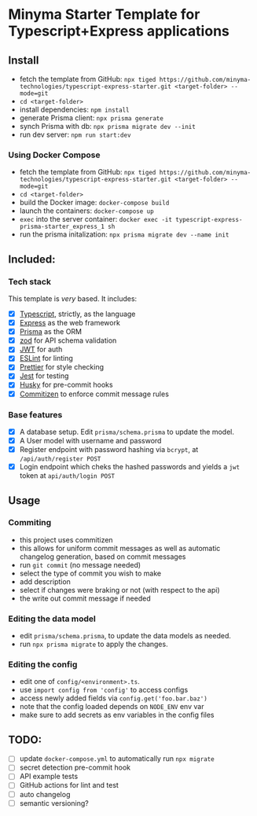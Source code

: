 # Minyma Starter Template for Typescript+Express applications

## Install

- fetch the template from GitHub: `npx tiged https://github.com/minyma-technologies/typescript-express-starter.git <target-folder> --mode=git`
- `cd <target-folder>`
- install dependencies: `npm install`
- generate Prisma client: `npx prisma generate`
- synch Prisma with db: `npx prisma migrate dev --init`
- run dev server: `npm run start:dev`

### Using Docker Compose
- fetch the template from GitHub: `npx tiged https://github.com/minyma-technologies/typescript-express-starter.git <target-folder> --mode=git`
- `cd <target-folder>`
- build the Docker image: `docker-compose build`
- launch the containers: `docker-compose up`
- `exec` into the server container: `docker exec -it typescript-express-prisma-starter_express_1 sh`
- run the prisma initalization: `npx prisma migrate dev --name init`

## Included:

### Tech stack

This template is _very_ based. It includes:

- [x] [Typescript](https://www.typescriptlang.org/), strictly, as the language
- [x] [Express](https://expressjs.com/) as the web framework
- [x] [Prisma](https://www.prisma.io/) as the ORM
- [x] [zod](https://zod.dev/) for API schema validation
- [x] [JWT](https://jwt.io/) for auth
- [x] [ESLint](https://eslint.org/) for linting
- [x] [Prettier](https://prettier.io/) for style checking
- [x] [Jest](https://jestjs.io/) for testing
- [x] [Husky](https://typicode.github.io/husky/#/) for pre-commit hooks
- [x] [Commitizen](https://github.com/commitizen/cz-cli) to enforce commit message rules

### Base features

- [x] A database setup. Edit `prisma/schema.prisma` to update the model.
- [x] A User model with username and password
- [x] Register endpoint with password hashing via `bcrypt`, at `/api/auth/register POST`
- [x] Login endpoint which cheks the hashed passwords and yields a `jwt` token at `api/auth/login POST`

## Usage

### Commiting
- this project uses commitizen
- this allows for uniform commit messages as well as automatic changelog generation, based on commit messages
- run `git commit` (no message needed)
- select the type of commit you wish to make
- add description
- select if changes were braking or not (with respect to the api)
- the write out commit message if needed

### Editing the data model

- edit `prisma/schema.prisma`, to update the data models as needed.
- run `npx prisma migrate` to apply the changes.

### Editing the config

- edit one of `config/<environment>.ts`.
- use `import config from 'config'` to access configs
- access newly added fields via `config.get('foo.bar.baz')`
- note that the config loaded depends on `NODE_ENV` env var
- make sure to add secrets as env variables in the config files


## TODO:
- [ ] update `docker-compose.yml` to automatically run `npx migrate`
- [ ] secret detection pre-commit hook
- [ ] API example tests
- [ ] GitHub actions for lint and test
- [ ] auto changelog
- [ ] semantic versioning?